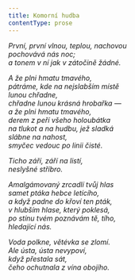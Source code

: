 ```yaml
---
title: Komorní hudba
contentType: prose
---
```


_První, první vlnou, teplou, nachovou  
pochovává nás noc;  
a tonem v ní jak v zátočině žádné._

_A že plni hmatu tmavého,  
pátráme, kde na nejslabším místě  
lunou chřadne,  
chřadne lunou krásná hrobařka —  
a že plni hmatu tmavého,  
derem z peří všeho holoubátka  
na tlukot a na hudbu, jež sladká  
slábne na nahost,  
smyčec vedouc po linii čisté._

_Ticho září, září na listí,  
neslyšné stříbro._

_Amalgámovaný zrcadlí tvůj hlas  
samet ptáka hebce letícího,  
a když padne do křoví ten pták,  
v hlubším hlase, který poklesá,  
po stínu tvém poznávám tě, tího,  
hledající nás._

_Voda polkne, větévka se zlomí.  
Ale ústa, ústa nevypoví,  
když přestala sát,  
čeho ochutnala z vína obojího._
